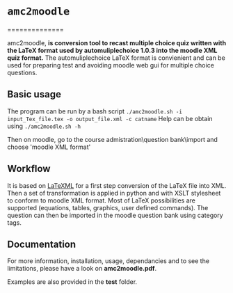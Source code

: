 # `amc2moodle`
==============

amc2moodle, **is conversion tool to recast multiple choice quiz written with the LaTeX format used by automuliplechoice 1.0.3 into the moodle XML quiz format.**
The automuliplechoice LaTeX format is convienient and can be used for preparing test and avoiding moodle web gui for multiple choice questions.

## Basic usage
The program can be run by a bash script
`./amc2moodle.sh -i input_Tex_file.tex -o output_file.xml -c catname`
Help can be obtain using
`./amc2moodle.sh -h`

Then on moodle, go to the course admistration\question bank\import and choose 'moodle XML format'


## Workflow
It is based on [LaTeXML](https://dlmf.nist.gov/LaTeXML/) for a first step conversion of the LaTeX  file into XML. Then a set of transformation is applied in python and with XSLT stylesheet to conform to moodle XML format. Most of LaTeX possibilities are supported (equations, tables, graphics, user defined commands). The question can then be imported in the moodle question bank using category tags.

## Documentation
For more information, installation, usage, dependancies and to see the limitations, please have a look on **amc2moodle.pdf**.

Examples are also provided in the **test** folder.
